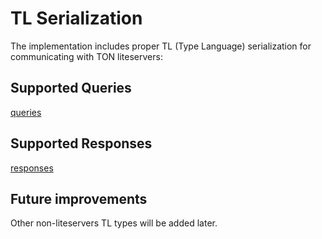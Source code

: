 # TL Serialization

The implementation includes proper TL (Type Language) serialization for communicating with TON liteservers:

## Supported Queries

[queries](src/main/java/org/ton/ton4j/tl/liteserver/queries)

## Supported Responses

[responses](src/main/java/org/ton/ton4j/tl/liteserver/responses)

## Future improvements
Other non-liteservers TL types will be added later.
